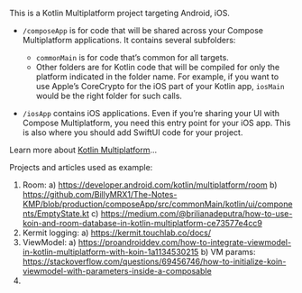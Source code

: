 This is a Kotlin Multiplatform project targeting Android, iOS.

* `/composeApp` is for code that will be shared across your Compose Multiplatform applications.
  It contains several subfolders:
  - `commonMain` is for code that’s common for all targets.
  - Other folders are for Kotlin code that will be compiled for only the platform indicated in the folder name.
    For example, if you want to use Apple’s CoreCrypto for the iOS part of your Kotlin app,
    `iosMain` would be the right folder for such calls.

* `/iosApp` contains iOS applications. Even if you’re sharing your UI with Compose Multiplatform, 
  you need this entry point for your iOS app. This is also where you should add SwiftUI code for your project.


Learn more about [Kotlin Multiplatform](https://www.jetbrains.com/help/kotlin-multiplatform-dev/get-started.html)…

Projects and articles used as example: 
1. Room: 
  a) https://developer.android.com/kotlin/multiplatform/room
  b) https://github.com/BillyMRX1/The-Notes-KMP/blob/production/composeApp/src/commonMain/kotlin/ui/components/EmptyState.kt
  c) https://medium.com/@brilianadeputra/how-to-use-koin-and-room-database-in-kotlin-multiplatform-ce73577e4cc9
2. Kermit logging: 
  a) https://kermit.touchlab.co/docs/
3. ViewModel: 
  a) https://proandroiddev.com/how-to-integrate-viewmodel-in-kotlin-multiplatform-with-koin-1a1134530215
  b) VM params: https://stackoverflow.com/questions/69456746/how-to-initialize-koin-viewmodel-with-parameters-inside-a-composable
4.

